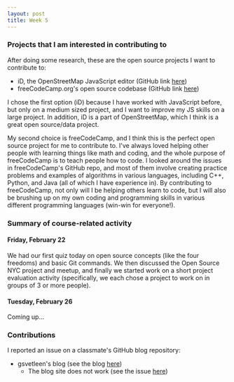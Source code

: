 ```yaml
---
layout: post
title: Week 5
---
```


### Projects that I am interested in contributing to

After doing some research, these are the open source projects I want to contribute to:
- iD, the OpenStreetMap JavaScript editor (GitHub link [here](https://github.com/openstreetmap/iD))
- freeCodeCamp.org's open source codebase (GitHub link [here](https://github.com/freeCodeCamp/freeCodeCamp))

I chose the first option (iD) because I have worked with JavaScript before, but only on a medium sized project,
and I want to improve my JS skills on a large project. In addition, iD is a part of OpenStreetMap, which I think
is a great open source/data project.

My second choice is freeCodeCamp, and I think this is the perfect open source project for me to contribute to. I've
always loved helping other people with learning things like math and coding, and the whole purpose of freeCodeCamp is
to teach people how to code. I looked around the issues in freeCodeCamp's GitHub repo, and most of them involve creating
practice problems and examples of algorithms in various languages, including C++, Python, and Java (all of which I have
experience in). By contributing to freeCodeCamp, not only will I be helping others learn to code, but I will also be
brushing up on my own coding and programming skills in various different programming languages (win-win for everyone!).

### Summary of course-related activity

#### Friday, February 22

We had our first quiz today on open source concepts (like the four freedoms) and basic Git commands. We then discussed the Open Source
NYC project and meetup, and finally we started work on a short project evaluation activity (specifically, we each chose a project to work
on in groups of 3 or more people).

#### Tuesday, February 26

Coming up...

### Contributions

I reported an issue on a classmate's GitHub blog repository:
- gsvetleen's blog (see the blog <a href="https://hunter-college-ossd-spr19.github.io/gsvetleen-weekly/" target="_blank">here</a>)
  - The blog site does not work (see the issue <a href="https://github.com/hunter-college-ossd-spr19/gsvetleen-weekly/issues/1" target="_blank">here</a>)
